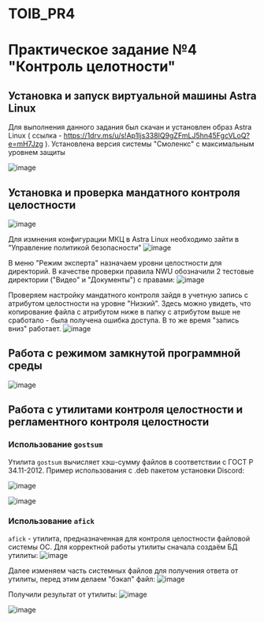 # TOIB_PR4

# Практическое задание №4 "Контроль целотности"

## Установка и запуск виртуальной машины Astra Linux
Для выполнения данного задания был скачан и установлен образ Astra Linux ( ссылка - https://1drv.ms/u/s!Ap1Ijs338IQ9gZFmLJ5hn45FgcVLoQ?e=mH7Jzg ). Установлена версия системы "Смоленкс" с максимальным уровнем защиты

![image](https://github.com/Flameitser/TOIB_PR4/assets/65831927/0c9f24cd-840a-4fbb-ab65-ed8350df56ac)

## Установка и проверка мандатного контроля целостности

![image](https://github.com/Flameitser/TOIB_PR4/assets/65831927/f237b24d-73e3-42ea-89b7-bda307a8a607)


Для измнения конфигурации МКЦ в Astra Linux необходимо зайти в "Управление политикой безопасности"
![image](https://github.com/Flameitser/TOIB_PR4/assets/65831927/1d7352ec-03a4-4dcf-ac22-d8c30b5f4815)


В меню "Режим эксперта" назначаем уровни целостности для директорий. В качестве проверки правила NWU обозначили 2 тестовые директории ("Видео" и "Документы") с правами:
![image](https://github.com/Flameitser/TOIB_PR4/assets/65831927/3359395f-94ad-48c0-b117-df51a9ccfc15)


Проверяем настройку мандатного контроля зайдя в учетную запись с атрибутом целостности на уровне "Низкий".
Здесь можно увидеть, что копирование файла с атрибутом ниже в папку с атрибутом выше не сработало - была получена ошибка доступа. В то же время "запись вниз" работает.
![image](https://github.com/Flameitser/TOIB_PR4/assets/65831927/a774af21-39e9-4354-825c-e5ab05fea744)


## Работа с режимом замкнутой программной среды

![image](https://github.com/Flameitser/TOIB_PR4/assets/65831927/ffd92153-66d4-4598-887b-ef4131384b12)


## Работа с утилитами контроля целостности и регламентного контроля целостности
### Использование `gostsum`
Утилита `gostsum` вычисляет хэш-сумму файлов в соответствии с ГОСТ Р 34.11-2012. Пример использования с .deb пакетом установки Discord:

![image](https://github.com/Flameitser/TOIB_PR4/assets/65831927/52267f16-f869-4c36-b796-61399acb8422)

![image](https://github.com/Flameitser/TOIB_PR4/assets/65831927/9cfa3798-262f-4942-bc06-9f8ab068c277)


### Использование `afick`
`afick` - утилита, предназначенная для контроля целостности файловой системы ОС. Для корректной работы утилиты сначала создаём БД утилиты:
![image](https://github.com/Flameitser/TOIB_PR4/assets/65831927/15c06d66-200a-4804-9d75-980f0a67b12f)

Далее изменяем часть системных файлов для получения ответа от утилиты, перед этим делаем "бэкап" файл:
![image](https://github.com/Flameitser/TOIB_PR4/assets/65831927/f7bc6503-17d5-4da8-aeb8-d8104fbebc48)

Получили результат от утилиты:
![image](https://github.com/Flameitser/TOIB_PR4/assets/65831927/5c8c99ae-ad82-4809-ab5e-ea08cfe518c0)

![image](https://github.com/Flameitser/TOIB_PR4/assets/65831927/a5c9320f-6763-4e65-90ea-a73edc5a4c32)
